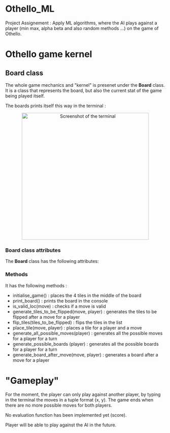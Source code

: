 # Othello_ML

Project Assignement : Apply ML algorithms, where the AI plays against a player (min max, alpha beta and also random methods ...) on the game of Othello.

# Othello game kernel

## Board class

The whole game mechanics and "kernel" is presenet under the __Board__ class. It is a class that represents the board, but also the current stat of the game being played itself. 

The boards prints itself this way in the terminal :

<p align="center">
<img src="https://github.com/ ..." alt="Screenshot of the terminal" width="400"/>
</p>

### Board class attributes

The __Board__ class has the following attributes:
### Methods
It has the following methods :

- initialise_game() : places the 4 tiles in the middle of the board
- print_board() : prints the board in the console
- is_valid_loc(move) : checks if a move is valid
- generate_tiles_to_be_flipped(move, player) : generates the tiles to be flipped after a move for a player
- flip_tiles(tiles_to_be_flipped) : flips the tiles in the list
- place_tile(move, player) : places a tile for a player and a move
- generate_all_possible_moves(player) : generates all the possible moves for a player for a turn
- generate_possible_boards (player) : generates all the possible boards for a player for a turn
- generate_board_after_move(move, player) : generates a board after a move for a player

# "Gameplay"

For the moment, the player can only play against another player, by typing in the terminal the moves in a tuple format (x, y). The game ends when there are no more possible moves for both players.

No evaluation function has been implemented yet (score).

Player will be able to play against the AI in the future.


